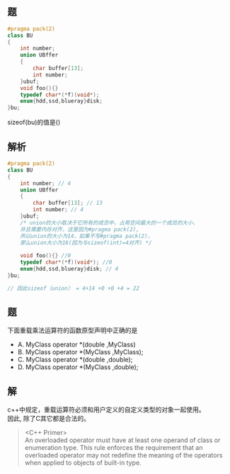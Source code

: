 题
-
```C++
#pragma pack(2)
class BU
{
    int number;
    union UBffer
    {
        char buffer[13];
        int number;
    }ubuf;
    void foo(){}
    typedef char*(*f)(void*);
    enum{hdd,ssd,blueray}disk;
}bu;
```
sizeof(bu)的值是()

解析
-
```C++
#pragma pack(2)
class BU
{
    int number; // 4
    union UBffer
    {
        char buffer[13]; // 13
        int number; // 4
    }ubuf;
    /* union的大小取决于它所有的成员中，占用空间最大的一个成员的大小，
    并且需要内存对齐，这里因为#pragma pack(2),
    所以union的大小为14，如果不写#pragma pack(2)，
    那么union大小为16(因为与sizeof(int)=4对齐) */
    
    void foo(){} //0
    typedef char*(*f)(void*); //0
    enum{hdd,ssd,blueray}disk; // 4
}bu;

// 因此sizeof（union） = 4+14 +0 +0 +4 = 22
```

题
---
下面重载乘法运算符的函数原型声明中正确的是
- A. MyClass operator *(double ,MyClass)
- B. MyClass operator *(MyClass ,MyClass);
- C. MyClass operator *(double ,double);
- D. MyClass operator *(MyClass ,double);

解
---
c++中规定，重载运算符必须和用户定义的自定义类型的对象一起使用。  
因此, 除了C其它都是合法的。
> <C++ Primer>  
> An overloaded operator must have at least one operand of class or enumeration type. This rule enforces the requirement that an overloaded operator may not redefine the meaning of the operators when applied to objects of built-in type.